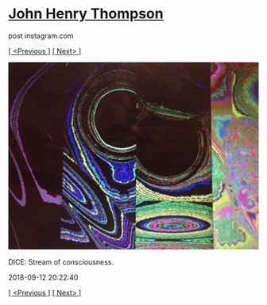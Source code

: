 # [John Henry Thompson](../README.md)
post instagram.com

[[ <Previous ]](2018-09-16-4.md) [[ Next> ]](2018-09-12-2.md)

[![](../media/2018-09-12/DICE-Stream-of-consciousness.jpg)](../README.md)

DICE: Stream of consciousness.

2018-09-12 20:22:40

[[ <Previous ]](2018-09-16-4.md) [[ Next> ]](2018-09-12-2.md)